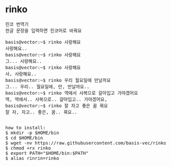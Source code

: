 # rinko
<pre>
린코 번역기
한글 문장을 입력하면 린코어로 바꿔요

basis@vector:~$ rinko 사랑해요
사랑해요.. 
basis@vector:~$ rinko 사랑해요
그... 사랑해요.. 
basis@vector:~$ rinko 사랑해요
사, 사랑해요.. 
basis@vector:~$ rinko 우리 월요일에 만날까요
그... 우리.. 월요일에, 만, 만날까요.. 
basis@vector:~$ rinko 역에서 사복으로 갈아입고 가야겠어요
역, 역에서.. 사복으로.. 갈아입고.. 가야겠어요, 
basis@vector:~$ rinko 잘 자고 좋은 꿈 꿔요
잘 자, 자고.. 좋은, 꿈.. 꿔요..


how to install:
$ mkdir -p $HOME/bin
$ cd $HOME/bin
$ wget -nv https://raw.githubusercontent.com/basis-vec/rinko/master/rinko
$ chmod +rx rinko
$ export PATH="$HOME/bin:$PATH"
$ alias rinrin=rinko
</pre>
